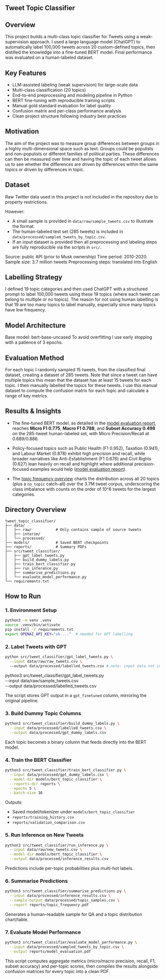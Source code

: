 ## Tweet Topic Classifier 

## Overview 

This project builds a multi-class topic classifier for Tweets using a weak-supervision approach. I used a large language model (ChatGPT) to automatically label 100,000 tweets across 20 custom-defined topics, then distilled the knowledge into a fine-tuned BERT model. Final performance was evaluated on a human-labeled dataset.

## Key Features

- LLM-assisted labeling (weak supervision) for large-scale data
- Multi-class classification (20 topics)
- End-to-end preprocessing and modeling pipeline in Python
- BERT fine-tuning with reproducible training scripts
- Manual gold standard evaluation for label quality
- Confusion matrix and per-class performance analysis
- Clean project structure following industry best practices

## Motivation

The aim of the project was to measure group differences between groups in a highly multi-dimensional space such as text. Groups could be populists and non-populists or different families of political parties. These differences can then be measured over time and having the topic of each tweet allows us to see whether the differences are driven by differences within the same topics or driven by differences in topic.

## Dataset

Raw Twitter data used in this project is not included in the repository due to property restrictions.

However:
- A small sample is provided in `data/raw/sample_tweets.csv` to illustrate the format.
- The human-labeled test set (285 tweets) is included in `data/processed/sampled_tweets_by_topic.csv`.
- If an input dataset is provided then all preprocessing and labeling steps are fully reproducible via the scripts in `src/`.

Source: public API (prior to Musk ownership)
Time period: 2010-2020. 
Sample size: 3.7 million tweets
Preprocessing steps: translated into English

## Labelling Strategy

I defined 19 topic categories and then used ChatGPT with a structured prompt to label 100,000 tweets using these 19 topics (where each tweet can belong to multiple or no topics). The reason for not using human labelling is that 19 are too many topics to label manually, especially since many topics have low frequency.

## Model Architecture

Base model: bert-base-uncased
To avoid overfitting I use early stopping with a patience of 3 epochs.

## Evaluation Method

For each topic I randomly sampled 15 tweets, from the classified final dataset, creating a dataset of 285 tweets. Note that since a tweet can have multiple topics this mean that the dataset has at least 15 tweets for each topic. I then manually labelled the topics for these tweets. I use this manual dataset to compute the confusion matrix for each topic and calculate a range of key metrics.

## Results & Insights

- The fine-tuned BERT model, as detailed in the [model evaluation report](reports/model_evaluation.pdf), reaches **Micro F1 0.775**, **Macro F1 0.788**, and **Subset Accuracy 0.498** on the 285-tweet human-labeled set, with Micro Precision/Recall at 0.689/0.886.

- Policy-focused topics such as Public Health (F1 0.952), Taxation (0.941), and Labour Market (0.878) exhibit high precision and recall, while broader narratives like Anti-Establishment (F1 0.676) and Civil Rights (0.627) lean heavily on recall and highlight where additional precision-focused examples would help ([model evaluation report](reports/model_evaluation.pdf)).
  
- The [topic frequency overview](reports/topic_frequency.pdf) charts the distribution across all 20 topics (plus a `no_topic` catch-all) over the 3.7M tweet corpus, underscoring the class imbalance with counts on the order of 10^6 tweets for the largest categories.

## Directory Overview

```
tweet_topic_classifier/
├── data/
│   ├── raw/           # Only contains sample of source tweets 
│   ├── interim/   
│   └── processed/    
├── models/            # Saved BERT checkpoints
├── reports/           # Summary PDFs
├── src/tweet_classifier/
│   ├── gpt_label_tweets.py
│   ├── build_dummy_labels.py
│   ├── train_bert_classifier.py
│   ├── run_inference.py
│   ├── summarise_predictions.py
│   └── evaluate_model_performance.py
└── requirements.txt
```

## How to Run

### 1. Environment Setup

```bash
python3 -m venv .venv
source .venv/bin/activate
pip install -r requirements.txt
export OPENAI_API_KEY="sk-..."  # needed for GPT labelling
```

### 2. Label Tweets with GPT

```bash
python src/tweet_classifier/gpt_label_tweets.py \
  --input data/raw/raw_tweets.csv \ 
  --output data/processed/labelled_tweets.csv # note: input data not included, default is sample 
```
python3 src/tweet_classifier/gpt_label_tweets.py \
  --input data/raw/sample_tweets.csv \
  --output data/processed/labelled_tweets.csv 

The script stores GPT output in a `gpt_finetuned` column, mirroring the original pipeline.

### 3. Build Dummy Topic Columns

```bash
python3 src/tweet_classifier/build_dummy_labels.py \
  --input data/processed/labelled_tweets.csv \
  --output data/processed/gpt_dummy_labels.csv
```

Each topic becomes a binary column that feeds directly into the BERT model.

### 4. Train the BERT Classifier

```bash
python3 src/tweet_classifier/train_bert_classifier.py \
  --input data/processed/gpt_dummy_labels.csv \
  --model-dir models/bert_topic_classifier \
  --reports-dir reports \
  --epochs 5 \
  --batch-size 16
```

Outputs:
- Saved model/tokenizer under `models/bert_topic_classifier`
- `reports/training_history.csv`
- `reports/validation_comparison.csv`

### 5. Run Inference on New Tweets

```bash
python3 src/tweet_classifier/run_inference.py \
  --input data/raw/new_tweets.csv \
  --model-dir models/bert_topic_classifier \
  --output data/processed/inference_results.csv
```

Predictions include per-topic probabilities plus multi-hot labels.

### 6. Summarise Predictions

```bash
python3 src/tweet_classifier/summarise_predictions.py \
  --input data/processed/inference_results.csv \
  --sample-output data/processed/topic_samples.csv \
  --report reports/topic_frequency.pdf
```

Generates a human-readable sample for QA and a topic distribution chart/table.

### 7. Evaluate Model Performance

```bash
python3 src/tweet_classifier/evaluate_model_performance.py \
  --input data/processed/sampled_tweets_by_topic.csv \
  --output reports/model_evaluation.pdf
```

This script computes aggregate metrics (micro/macro precision, recall, F1, subset accuracy) and per-topic scores, then compiles the results alongside confusion matrices for every topic into a clean PDF.


